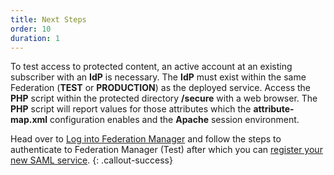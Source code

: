 ```yaml
---
title: Next Steps
order: 10
duration: 1
---
```


To test access to protected content, an active account at an existing subscriber with an **IdP** is necessary. The
**IdP** must exist within the same Federation (**TEST** or **PRODUCTION**) as the deployed service. Access the **PHP**
script within the protected directory **/secure** with a web browser. The **PHP** script will report values for those
attributes which the **attribute-map.xml** configuration enables and the **Apache** session environment.

Head over to [Log into Federation Manager](/log-into-federation-manager) and follow the steps to authenticate to 
Federation Manager (Test) after which you can [register your new SAML service](/connect-a-saml-service/01-overview).
{: .callout-success}
